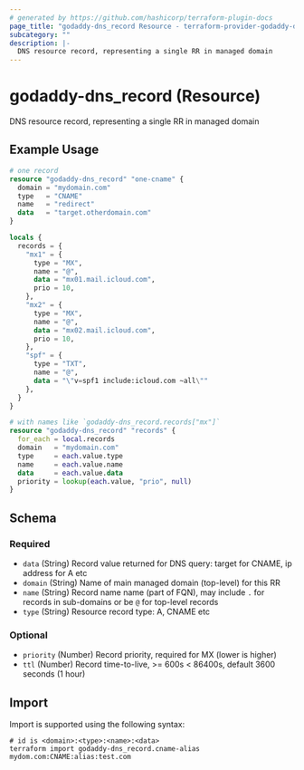 ```yaml
---
# generated by https://github.com/hashicorp/terraform-plugin-docs
page_title: "godaddy-dns_record Resource - terraform-provider-godaddy-dns"
subcategory: ""
description: |-
  DNS resource record, representing a single RR in managed domain
---
```


# godaddy-dns_record (Resource)

DNS resource record, representing a single RR in managed domain

## Example Usage

```terraform
# one record
resource "godaddy-dns_record" "one-cname" {
  domain = "mydomain.com"
  type   = "CNAME"
  name   = "redirect"
  data   = "target.otherdomain.com"
}

locals {
  records = {
    "mx1" = {
      type = "MX",
      name = "@",
      data = "mx01.mail.icloud.com",
      prio = 10,
    },
    "mx2" = {
      type = "MX",
      name = "@",
      data = "mx02.mail.icloud.com",
      prio = 10,
    },
    "spf" = {
      type = "TXT",
      name = "@",
      data = "\"v=spf1 include:icloud.com ~all\""
    },
  }
}

# with names like `godaddy-dns_record.records["mx"]`
resource "godaddy-dns_record" "records" {
  for_each = local.records
  domain   = "mydomain.com"
  type     = each.value.type
  name     = each.value.name
  data     = each.value.data
  priority = lookup(each.value, "prio", null)
}
```

<!-- schema generated by tfplugindocs -->
## Schema

### Required

- `data` (String) Record value returned for DNS query: target for CNAME, ip address for A etc
- `domain` (String) Name of main managed domain (top-level) for this RR
- `name` (String) Record name name (part of FQN), may include `.` for records in sub-domains or be `@` for top-level records
- `type` (String) Resource record type: A, CNAME etc

### Optional

- `priority` (Number) Record priority, required for MX (lower is higher)
- `ttl` (Number) Record time-to-live, >= 600s < 86400s, default 3600 seconds (1 hour)

## Import

Import is supported using the following syntax:

```shell
# id is <domain>:<type>:<name>:<data>
terraform import godaddy-dns_record.cname-alias mydom.com:CNAME:alias:test.com
```
